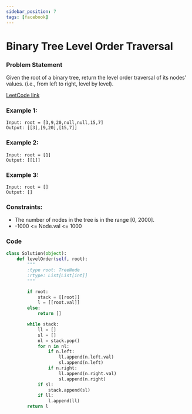 ```yaml
---
sidebar_position: 7
tags: [facebook]
---
```


# Binary Tree Level Order Traversal

### Problem Statement

Given the root of a binary tree, return the level order traversal of its nodes' values. (i.e., from left to right, level by level).

[LeetCode link](https://leetcode.com/problems/binary-tree-level-order-traversal/)

### Example 1:

```
Input: root = [3,9,20,null,null,15,7]
Output: [[3],[9,20],[15,7]]
```

### Example 2:

```
Input: root = [1]
Output: [[1]]
```

### Example 3:

```
Input: root = []
Output: []
```

### Constraints:

- The number of nodes in the tree is in the range [0, 2000].
- -1000 <= Node.val <= 1000

### Code

```python title="Python Code"
class Solution(object):
    def levelOrder(self, root):
        """
        :type root: TreeNode
        :rtype: List[List[int]]
        """

        if root:
            stack = [[root]]
            l = [[root.val]]
        else:
            return []

        while stack:
            ll = []
            sl = []
            nl = stack.pop()
            for n in nl:
                if n.left:
                    ll.append(n.left.val)
                    sl.append(n.left)
                if n.right:
                    ll.append(n.right.val)
                    sl.append(n.right)
            if sl:
                stack.append(sl)
            if ll:
                l.append(ll)
        return l
```
